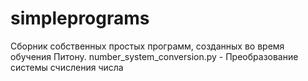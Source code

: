 # simpleprograms
Сборник собственных простых программ, созданных во время обучения Питону.
number_system_conversion.py - Преобразование системы счисления числа
